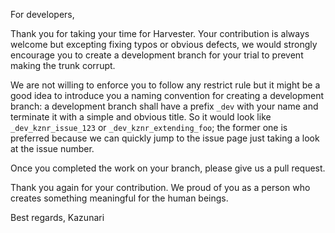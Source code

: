 For developers,

Thank you for taking your time for Harvester. Your contribution is always welcome but excepting fixing typos or obvious defects, we would strongly encourage you to create a development branch for your trial to prevent making the trunk corrupt.

We are not willing to enforce you to follow any restrict rule but it might be a good idea to introduce you a naming convention for creating a development branch: a development branch shall have a prefix ``_dev`` with your name and terminate it with a simple and obvious title. So it would look like ``_dev_kznr_issue_123`` or ``_dev_kznr_extending_foo``; the former one is preferred because we can quickly jump to the issue page just taking a look at the issue number.

Once you completed the work on your branch, please give us a pull request.

Thank you again for your contribution. We proud of you as a person who creates something meaningful for the human beings.

Best regards,
Kazunari
